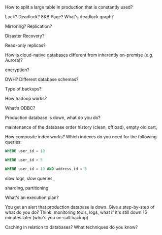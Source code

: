 How to split a large table in production that is constantly used?

Lock? Deadlock? 8KB Page? What's deadlock graph?

Mirroring? Replication?

Disaster Recovery? 

Read-only replicas?

How is cloud-native databases different from inherently on-premise (e.g. Aurora)?

encryption?

DWH? Different database schemas?

Type of backups?

How hadoop works?

What's ODBC?

Production database is down, what do you do?

maintenance of the database 
order history (clean, offload), empty old cart,


How composite index works? Which indexes do you need for the following queries:
```sql
WHERE user_id = 10
```
```sql
WHERE user_id > 5
```
```sql
WHERE user_id = 10 AND address_id = 5
```

slow logs, slow queries, 


sharding, partitioning


What's an execution plan?

You get an alert that production database is down. Give a step-by-step of what do you do?
Think: monitoring tools, logs, what if it's still down 15 minutes later (who's you on-call backup)  

Caching in relation to databases? What techniques do you know?
